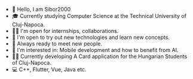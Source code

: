 - 👋 Hello, I am Sibor2000
- 🎓 Currently studying Computer Science at the Technical University of Cluj-Napoca.
- 🙋‍♂️ I'm open for internships, collaborations.
- 🧠 I'm open to try out new technologies and learn new concepts.
- 💯 Always ready to meet new people.
- 🔩 I'm interested in: Mobile development and how to benefit from AI.
- 👨‍💻 Currently developing A Card application for the Hungarian Students of Cluj-Napoca.
- 💻 C++, Flutter, Vue, Java etc.
